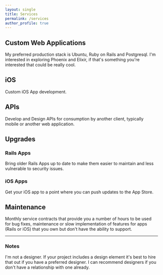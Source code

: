 ```yaml
---
layout: single
title: Services
permalink: /services
author_profile: true
---
```


## Custom Web Applications

My preferred production stack is Ubuntu, Ruby on Rails and Postgresql.  I'm interested in exploring Phoenix and Elixir, if that's
something you're interested that could be really cool.

## iOS

Custom iOS App development.

## APIs

Develop and Design APIs for consumption by another client, typically mobile or another web application.

## Upgrades

### Rails Apps

Bring older Rails Apps up to date to make them easier to maintain and less vulnerable to security issues.

### iOS Apps

Get your iOS app to a point where you can push updates to the App Store.

## Maintenance

Monthly service contracts that provide you a number of hours to be used for bug fixes, maintenance or slow implementation of features for apps (Rails or iOS)
that you own but don't have the ability to support.

---

###  Notes

I'm not a designer.  If your project includes a design element it's best to hire that out if you have a preferred designer.  I can recommend designers if
you don't have a relationship with one already.
